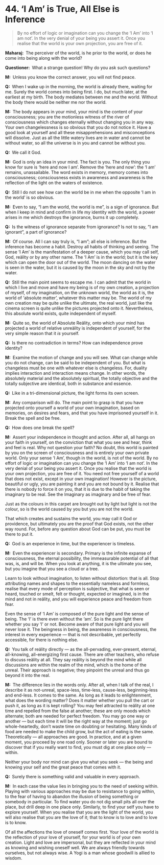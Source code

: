 # 44. ‘I Am’ is True, All Else is Inference

>By no effort of logic or imagination can you change the ‘I Am’ into ‘I am not’. In the very denial of your being you assert it. Once you realise that the world is your own projection, you are free of it.

**Maharaj:**&ensp;The perceiver of the world, is he prior to the world, or does he come into being along with the world?

**Questioner:**&ensp;What a strange question! Why do you ask such questions?

**M:**&ensp;Unless you know the correct answer, you will not find peace.

**Q:**&ensp;When I wake up in the morning, the world is already there, waiting for me. Surely the world comes into being first. I do, but much later, at the earliest at my birth. The body mediates between me and the world. Without the body there would be neither me nor the world.

**M:**&ensp;The body appears in your mind, your mind is the content of your consciousness; you are the motionless witness of the river of consciousness which changes eternally without changing you in any way. Your own changelessness is so obvious that you do not notice it. Have a good look at yourself and all these misapprehensions and misconceptions will dissolve. Just as all the little watery lives are in water and cannot be without water, so all the universe is in you and cannot be without you.

**Q:**&ensp;We call it God.

**M:**&ensp;God is only an idea in your mind. The fact is you. The only thing you know for sure is ‘here and now I am’. Remove the ‘here and now’: the ‘I am’ remains, unassailable. The word exists in memory, memory comes into consciousness; consciousness exists in awareness and awareness is the reflection of the light on the waters of existence.

**Q:**&ensp;Still I do not see how can the world be in me when the opposite ‘I am in the world’ is so obvious.

**M:**&ensp;Even to say, “I am the world, the world is me”, is a sign of ignorance. But when I keep in mind and confirm in life my identity with the world, a power arises in me which destroys the ignorance, burns it up completely.

**Q:**&ensp;Is the witness of ignorance separate from ignorance? Is not to say, “I am ignorant”, a part of ignorance?

**M:**&ensp;Of course. All I can say truly is, “I am”; all else is inference. But the inference has become a habit. Destroy all habits of thinking and seeing. The sense ‘I Am’ is the manifestation of a deeper cause, which you may call self, God, reälity or by any other name. The ‘I Am’ is in the world; but it is the key which can open the door out of the world. The moon dancing on the water is seen in the water, but it is caused by the moon in the sky and not by the water.

**Q:**&ensp;Still the main point seems to escape me. I can admit that the world in which I live and move and have my being is of my own creation, a projection of myself, of my imagination, on the unknown world, the world as it is, the world of ‘absolute matter’, whatever this matter may be. The world of my own creation may be quite unlike the ultimate, the real world, just like the cinema screen is quite unlike the pictures projected onto it. Nevertheless, this absolute world exists, quite independent of myself.

**M:**&ensp;Quite so, the world of Absolute Reälity, onto which your mind has projected a world of relative unreälity is independent of yourself, for the very simple reason that it *is* yourself. 

**Q:**&ensp;Is there no contradiction in terms? How can independence prove identity?

**M:**&ensp;Examine the motion of change and you will see. What can change while you do not change, can be said to be independent of you. But what is changeless must be one with whatever else is changeless. For, duality implies interaction and interaction means change. In other words, the absolutely material and the absolutely spiritual, the totally objective and the totally subjective are identical, both in substance and essence.

**Q:**&ensp;Like in a tri-dimensional picture, the light forms its own screen.

**M:**&ensp;Any comparison will do. The main point to grasp is that you have projected onto yourself a world of your own imagination, based on memories, on desires and fears, and that you have imprisoned yourself in it. Break the spell and be free.

**Q:**&ensp;How does one break the spell?

**M:**&ensp;Assert your independence in thought and action. After all, all hangs on your faith in yourself, on the conviction that what you see and hear, think and feel is real. Why not question your faith? No doubt, this world is painted by you on the screen of consciousness and is entirely your own private world. Only your sense ‘I Am’, though in the world, is not of the world. By no effort of logic or imagination can you change the ‘I Am’ into ‘I am not’. In the very denial of your being you assert it. Once you realise that the world is your own projection, you are free of it. You need not free yourself of a world that does not exist, except in your own imagination! However is the picture, beautiful or ugly, you are painting it and you are not bound by it. Realise that there is nobody to force it on you, that it is due to the habit of taking the imaginary to be real. See the Imaginary as imaginary and be free of fear. 

Just as the colours in this carpet are brought out by light but light is not the colour, so is the world caused by you but you are not the world. 

That which creates and sustains the world, you may call it God or providence, but ultimately you are the proof that God exists, not the other way round. For, before any question about God can be put, you must be there to put it.

**Q:**&ensp;God is an experience in time, but the experiencer is timeless.

**M:**&ensp;Even the experiencer is secondary. Primary is the infinite expanse of consciousness, the eternal possibility, the immeasurable potential of all that was, is, and will be. When you look at anything, it is the ultimate you see, but you imagine that you see a cloud or a tree. 

Learn to look without imagination, to listen without distortion: that is all. Stop attributing names and shapes to the essentially nameless and formless, realise that every mode of perception is subjective, that what is seen or heard, touched or smelt, felt or thought, expected or imagined, is in the mind and not in reälity, and you will experience peace and freedom from fear. 

Even the sense of ‘I Am’ is composed of the pure light and the sense of being. The ‘I’ is there even without the ‘am’. So is the pure light there whether you say ‘I’ or not. Become aware of that pure light and you will never lose it. The beingness in being, the awareness in consciousness, the interest in every experience — that is not describable, yet perfectly accessible, for there is nothing else.

**Q:**&ensp;You talk of reälity directly — as the all-pervading, ever-present, eternal, all-knowing, all-energizing first cause. There are other teachers, who refuse to discuss reälity at all. They say reälity is beyond the mind while all discussions are within the realm of the mind, which is the home of the unreal. Their approach is negative; they pinpoint the unreal and thus go beyond it into the real.

**M:**&ensp;The difference lies in the words only. After all, when I talk of the real, I describe it as not-unreal, space-less, time-less, cause-less, beginning-less and end-less. It comes to the same. As long as it leads to enlightenment, what does the wording matter? Does it matter whether you pull the cart or push it, as long as it is kept rolling? You may feel attracted to reälity at one time and repelled from the false at another; these are only moods which alternate; both are needed for perfect freedom. You may go one way or another — but each time it will be the right way at the moment; just go whole-heartedly, don’t waste time on doubting or hesitating. Many kinds of food are needed to make the child grow, but the act of eating is the same. Theoretically — all approaches are good. In practice, and at a given moment, you proceed by one road only. Sooner or later you are bound to discover that if you really want to find, you must dig at one place only — within. 

Neither your body nor mind can give you what you seek — the being and knowing your self and the great peace that comes with it.

**Q:**&ensp;Surely there is something valid and valuable in every approach.

**M:**&ensp;In each case the value lies in bringing you to the need of seeking within. Playing with various approaches may be due to resistance to going within, to the fear of having to abandon the illusion of being something or somebody in particular. To find water you do not dig small pits all over the place, but drill deep in one place only. Similarly, to find your self you have to explore yourself. When you realise that you are the light of the world, you will also realise that you are the love of it; that to know is to love and to love is to know. 

Of all the affections the love of oneself comes first. Your love of the world is the reflection of your love of yourself, for your world is of your own creation. Light and love are impersonal, but they are reflected in your mind as knowing and wishing oneself well. We are always friendly towards ourselves, but not always wise. A <span data-tippy-content="One who practices <em>yoga</em>.">Yogi</span> is a man whose goodwill is allied to wisdom.

<script>
export default {
  props: ["slot-key"],
  mounted () {
    tippy("[data-tippy-content]", {allowHTML: true});
  }
}
</script>